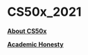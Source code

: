 # CS50x_2021
**[About CS50x](https://cs50.harvard.edu/x/2021/)**

**[Academic Honesty](https://cs50.harvard.edu/x/2021/honesty/)**
